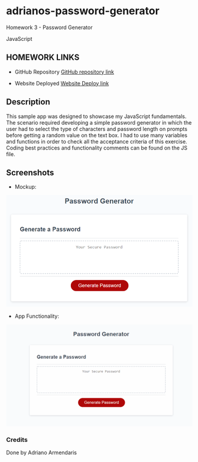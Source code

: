# adrianos-password-generator
Homework 3 - Password Generator

JavaScript

## HOMEWORK LINKS

* GitHub Repository [GitHub repository link](https://github.com/AdrianoArmen/adrianos-password-generator) 

* Website Deployed [Website Deploy link](https://adrianoarmen.github.io/adrianos-password-generator/) 

## Description

This sample app was designed to showcase my JavaScript fundamentals. The scenario required developing a simple password generator in which the user had to select the type of characters and password length on prompts before getting a random value on the text box. I had to use many variables and functions in order to check all the acceptance criteria of this exercise. Coding best practices and functionality comments can be found on the JS file.

## Screenshots

* Mockup:

![Portfolio website displayed on a desktop screen](./assets/images/03-javascript-homework-demo.png)

* App Functionality:

![Portfolio website displayed on a tablet screen](./assets/images/appfunctionality.gif)


### Credits

Done by Adriano Armendaris
